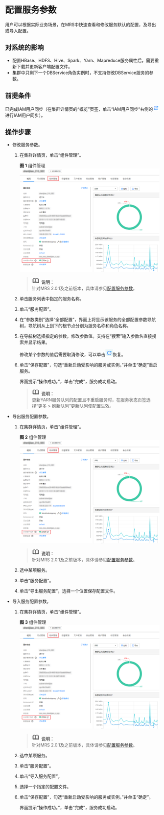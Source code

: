 # 配置服务参数<a name="ZH-CN_TOPIC_0173397556"></a>

用户可以根据实际业务场景，在MRS中快速查看和修改服务默认的配置，及导出或导入配置。

## 对系统的影响<a name="section43521686191035"></a>

-   配置HBase、HDFS、Hive、Spark、Yarn、Mapreduce服务属性后，需要重新下载并更新客户端配置文件。
-   集群中只剩下一个DBService角色实例时，不支持修改DBService服务的参数。

## 前提条件<a name="section19851821141510"></a>

已完成IAM用户同步（在集群详情页的“概览”页签，单击“IAM用户同步“右侧的![](figures/icon_mrs_iam.png)进行IAM用户同步）。

## 操作步骤<a name="section3663617191025"></a>

-   修改服务参数。
    1.  在集群详情页，单击“组件管理”。

        **图 1**  组件管理<a name="fig12565520121916"></a>  
        ![](figures/组件管理.png "组件管理")

        >![](public_sys-resources/icon-note.gif) **说明：**   
        >针对MRS 2.0.1及之前版本，具体请参见[配置服务参数](配置服务参数-105.md)。  

    2.  单击服务列表中指定的服务名称。
    3.  单击“服务配置”。
    4.  在“参数类别”选择“全部配置”，界面上将显示该服务的全部配置参数导航树，导航树从上到下的根节点分别为服务名称和角色名称。
    5.  在导航树选择指定的参数，修改参数值。支持在“搜索”输入参数名直接搜索并显示结果。

        修改某个参数的值后需要取消修改，可以单击![](figures/icon_mrs_cancel.jpg)恢复。

    6.  单击“保存配置”，勾选“重新启动受影响的服务或实例。”并单击“确定”重启服务。

        界面提示“操作成功。”，单击“完成”，服务成功启动。

        >![](public_sys-resources/icon-note.gif) **说明：**   
        >更新YARN服务队列的配置且不重启服务时，在服务状态页签选择“更多 \> 刷新队列”更新队列使配置生效。  


-   导出服务配置参数。
    1.  在集群详情页，单击“组件管理”。

        **图 2**  组件管理<a name="fig14545018162815"></a>  
        ![](figures/组件管理.png "组件管理")

        >![](public_sys-resources/icon-note.gif) **说明：**   
        >针对MRS 2.0.1及之前版本，具体请参见[配置服务参数](配置服务参数-105.md)。  

    2.  选中某项服务。
    3.  单击“服务配置”。
    4.  单击“导出服务配置”，选择一个位置保存配置文件。

-   导入服务配置参数。
    1.  在集群详情页，单击“组件管理”。

        **图 3**  组件管理<a name="fig8265161582814"></a>  
        ![](figures/组件管理.png "组件管理")

        >![](public_sys-resources/icon-note.gif) **说明：**   
        >针对MRS 2.0.1及之前版本，具体请参见[配置服务参数](配置服务参数-105.md)。  

    2.  选中某项服务。
    3.  单击“服务配置”。
    4.  单击“导入服务配置”。
    5.  选择一个指定的配置文件。
    6.  单击“保存配置”，勾选“重新启动受影响的服务或实例。”并单击“确定”。

        界面提示“操作成功。”，单击“完成”，服务成功启动。



